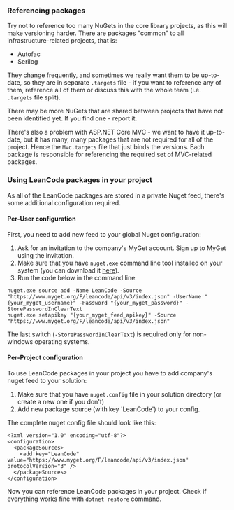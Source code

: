 ### Referencing packages

Try not to reference too many NuGets in the core library projects, as this will make versioning harder. There are packages "common" to all infrastructure-related projects, that is:

 - Autofac
 - Serilog

They change frequently, and sometimes we really want them to be up-to-date, so they are in separate `.targets` file - if you want to reference any of them, reference all of them or discuss this with the whole team (i.e. `.targets` file split).

There may be more NuGets that are shared between projects that have not been identified yet. If you find one - report it.

There's also a problem with ASP.NET Core MVC - we want to have it up-to-date, but it has many, many packages that are not required for all of the project. Hence the `Mvc.targets` file that just binds the versions. Each package is responsible for referencing the required set of MVC-related packages.

### Using LeanCode packages in your project

As all of the LeanCode packages are stored in a private Nuget feed, there's some additional configuration required.

#### Per-User configuration
First, you need to add new feed to your global Nuget configuration:

1. Ask for an invitation to the company's MyGet account. Sign up to MyGet using the invitation.
2. Make sure that you have `nuget.exe` command line tool installed on your system (you can download it [here](https://dist.nuget.org/index.html)).
3. Run the code below in the command line:

```
nuget.exe source add -Name LeanCode -Source "https://www.myget.org/F/leancode/api/v3/index.json" -UserName "{your_myget_username}" -Password "{your_myget_password}" -StorePasswordInClearText
nuget.exe setapikey "{your_myget_feed_apikey}" -Source "https://www.myget.org/F/leancode/api/v3/index.json"
```

The last switch (`-StorePasswordInClearText`) is required only for non-windows operating systems.

#### Per-Project configuration
To use LeanCode packages in your project you have to add company's nuget feed to your solution:

1. Make sure that you have `nuget.config` file in your solution directory (or create a new one if you don't)
2. Add new package source (with key 'LeanCode') to your config.

The complete nuget.config file should look like this:

```
<?xml version="1.0" encoding="utf-8"?>
<configuration>
  <packageSources>
    <add key="LeanCode" value="https://www.myget.org/F/leancode/api/v3/index.json" protocolVersion="3" />
  </packageSources>
</configuration>
```

Now you can reference LeanCode packages in your project. Check if everything works fine with `dotnet restore` command.
